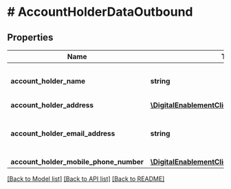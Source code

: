 # # AccountHolderDataOutbound

## Properties

Name | Type | Description | Notes
------------ | ------------- | ------------- | -------------
**account_holder_name** | **string** | **(OPTIONAL)** The name of the cardholder | [optional]
**account_holder_address** | [**\DigitalEnablementClient\Model\BillingAddress**](BillingAddress.md) |  | [optional]
**account_holder_email_address** | **string** | **(OPTIONAL)** The e-mail address of the Account Holder | [optional]
**account_holder_mobile_phone_number** | [**\DigitalEnablementClient\Model\PhoneNumber**](PhoneNumber.md) |  | [optional]

[[Back to Model list]](../../README.md#models) [[Back to API list]](../../README.md#endpoints) [[Back to README]](../../README.md)
